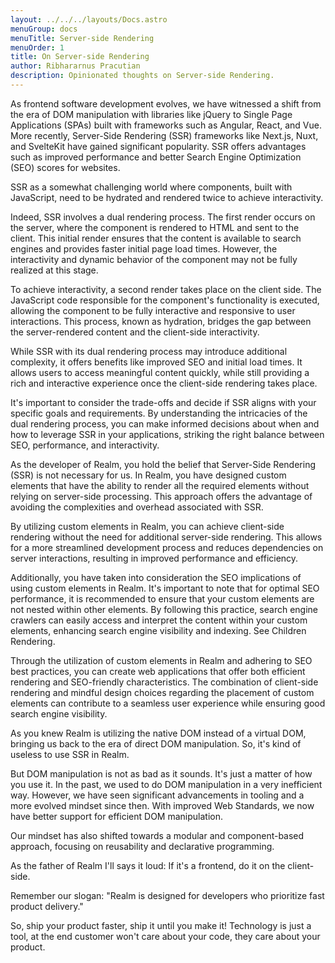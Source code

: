 ```yaml
---
layout: ../../../layouts/Docs.astro
menuGroup: docs
menuTitle: Server-side Rendering
menuOrder: 1
title: On Server-side Rendering
author: Ribhararnus Pracutian
description: Opinionated thoughts on Server-side Rendering.
---
```


As frontend software development evolves, we have witnessed a shift from the era of DOM manipulation with libraries like jQuery to Single Page Applications (SPAs) built with frameworks such as Angular, React, and Vue. More recently, Server-Side Rendering (SSR) frameworks like Next.js, Nuxt, and SvelteKit have gained significant popularity. SSR offers advantages such as improved performance and better Search Engine Optimization (SEO) scores for websites.

SSR as a somewhat challenging world where components, built with JavaScript, need to be hydrated and rendered twice to achieve interactivity.

Indeed, SSR involves a dual rendering process. The first render occurs on the server, where the component is rendered to HTML and sent to the client. This initial render ensures that the content is available to search engines and provides faster initial page load times. However, the interactivity and dynamic behavior of the component may not be fully realized at this stage.

To achieve interactivity, a second render takes place on the client side. The JavaScript code responsible for the component's functionality is executed, allowing the component to be fully interactive and responsive to user interactions. This process, known as hydration, bridges the gap between the server-rendered content and the client-side interactivity.

While SSR with its dual rendering process may introduce additional complexity, it offers benefits like improved SEO and initial load times. It allows users to access meaningful content quickly, while still providing a rich and interactive experience once the client-side rendering takes place.

It's important to consider the trade-offs and decide if SSR aligns with your specific goals and requirements. By understanding the intricacies of the dual rendering process, you can make informed decisions about when and how to leverage SSR in your applications, striking the right balance between SEO, performance, and interactivity.

As the developer of Realm, you hold the belief that Server-Side Rendering (SSR) is not necessary for us. In Realm, you have designed custom elements that have the ability to render all the required elements without relying on server-side processing. This approach offers the advantage of avoiding the complexities and overhead associated with SSR.

By utilizing custom elements in Realm, you can achieve client-side rendering without the need for additional server-side rendering. This allows for a more streamlined development process and reduces dependencies on server interactions, resulting in improved performance and efficiency.

Additionally, you have taken into consideration the SEO implications of using custom elements in Realm. It's important to note that for optimal SEO performance, it is recommended to ensure that your custom elements are not nested within other elements. By following this practice, search engine crawlers can easily access and interpret the content within your custom elements, enhancing search engine visibility and indexing. See <anchor-link href="/docs/learn/children">Children Rendering</anchor-link>.

Through the utilization of custom elements in Realm and adhering to SEO best practices, you can create web applications that offer both efficient rendering and SEO-friendly characteristics. The combination of client-side rendering and mindful design choices regarding the placement of custom elements can contribute to a seamless user experience while ensuring good search engine visibility.

As you knew Realm is utilizing the native DOM instead of a virtual DOM, bringing us back to the era of direct DOM manipulation. So, it's kind of useless to use SSR in Realm.

But DOM manipulation is not as bad as it sounds. It's just a matter of how you use it. In the past, we used to do DOM manipulation in a very inefficient way. However, we have seen significant advancements in tooling and a more evolved mindset since then. With improved Web Standards, we now have better support for efficient DOM manipulation.

Our mindset has also shifted towards a modular and component-based approach, focusing on reusability and declarative programming.

As the father of Realm I'll says it loud: If it's a frontend, do it on the client-side.

Remember our slogan: "Realm is designed for developers who prioritize fast product delivery."

So, ship your product faster, ship it until you make it! Technology is just a tool, at the end customer won't care about your code, they care about your product.
